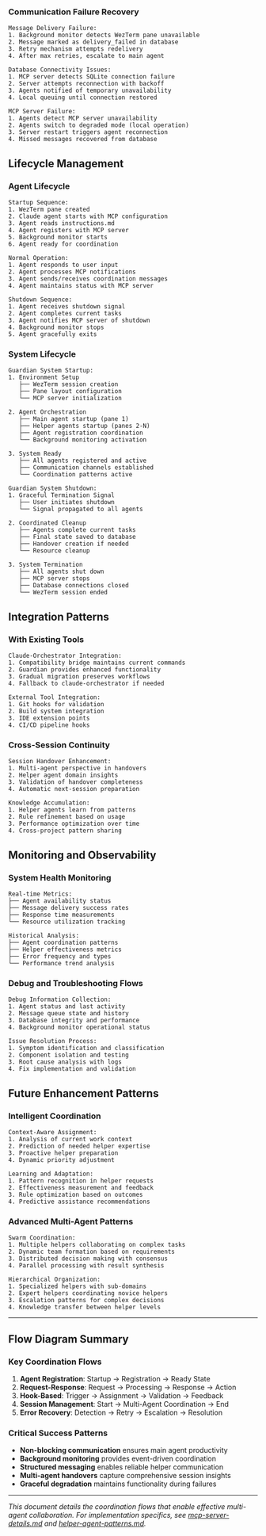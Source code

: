 ### Communication Failure Recovery
```
Message Delivery Failure:
1. Background monitor detects WezTerm pane unavailable
2. Message marked as delivery_failed in database
3. Retry mechanism attempts redelivery
4. After max retries, escalate to main agent

Database Connectivity Issues:
1. MCP server detects SQLite connection failure
2. Server attempts reconnection with backoff
3. Agents notified of temporary unavailability
4. Local queuing until connection restored

MCP Server Failure:
1. Agents detect MCP server unavailability
2. Agents switch to degraded mode (local operation)
3. Server restart triggers agent reconnection
4. Missed messages recovered from database
```

## Lifecycle Management

### Agent Lifecycle
```
Startup Sequence:
1. WezTerm pane created
2. Claude agent starts with MCP configuration
3. Agent reads instructions.md
4. Agent registers with MCP server
5. Background monitor starts
6. Agent ready for coordination

Normal Operation:
1. Agent responds to user input
2. Agent processes MCP notifications
3. Agent sends/receives coordination messages
4. Agent maintains status with MCP server

Shutdown Sequence:
1. Agent receives shutdown signal
2. Agent completes current tasks
3. Agent notifies MCP server of shutdown
4. Background monitor stops
5. Agent gracefully exits
```

### System Lifecycle
```
Guardian System Startup:
1. Environment Setup
   ├── WezTerm session creation
   ├── Pane layout configuration
   └── MCP server initialization

2. Agent Orchestration
   ├── Main agent startup (pane 1)
   ├── Helper agents startup (panes 2-N)
   ├── Agent registration coordination
   └── Background monitoring activation

3. System Ready
   ├── All agents registered and active
   ├── Communication channels established
   └── Coordination patterns active

Guardian System Shutdown:
1. Graceful Termination Signal
   ├── User initiates shutdown
   └── Signal propagated to all agents

2. Coordinated Cleanup
   ├── Agents complete current tasks
   ├── Final state saved to database
   ├── Handover creation if needed
   └── Resource cleanup

3. System Termination
   ├── All agents shut down
   ├── MCP server stops
   ├── Database connections closed
   └── WezTerm session ended
```

## Integration Patterns

### With Existing Tools
```
Claude-Orchestrator Integration:
1. Compatibility bridge maintains current commands
2. Guardian provides enhanced functionality
3. Gradual migration preserves workflows
4. Fallback to claude-orchestrator if needed

External Tool Integration:
1. Git hooks for validation
2. Build system integration
3. IDE extension points
4. CI/CD pipeline hooks
```

### Cross-Session Continuity
```
Session Handover Enhancement:
1. Multi-agent perspective in handovers
2. Helper agent domain insights
3. Validation of handover completeness
4. Automatic next-session preparation

Knowledge Accumulation:
1. Helper agents learn from patterns
2. Rule refinement based on usage
3. Performance optimization over time
4. Cross-project pattern sharing
```

## Monitoring and Observability

### System Health Monitoring
```
Real-time Metrics:
├── Agent availability status
├── Message delivery success rates
├── Response time measurements
└── Resource utilization tracking

Historical Analysis:
├── Agent coordination patterns
├── Helper effectiveness metrics
├── Error frequency and types
└── Performance trend analysis
```

### Debug and Troubleshooting Flows
```
Debug Information Collection:
1. Agent status and last activity
2. Message queue state and history
3. Database integrity and performance
4. Background monitor operational status

Issue Resolution Process:
1. Symptom identification and classification
2. Component isolation and testing
3. Root cause analysis with logs
4. Fix implementation and validation
```

## Future Enhancement Patterns

### Intelligent Coordination
```
Context-Aware Assignment:
1. Analysis of current work context
2. Prediction of needed helper expertise
3. Proactive helper preparation
4. Dynamic priority adjustment

Learning and Adaptation:
1. Pattern recognition in helper requests
2. Effectiveness measurement and feedback
3. Rule optimization based on outcomes
4. Predictive assistance recommendations
```

### Advanced Multi-Agent Patterns
```
Swarm Coordination:
1. Multiple helpers collaborating on complex tasks
2. Dynamic team formation based on requirements
3. Distributed decision making with consensus
4. Parallel processing with result synthesis

Hierarchical Organization:
1. Specialized helpers with sub-domains
2. Expert helpers coordinating novice helpers
3. Escalation patterns for complex decisions
4. Knowledge transfer between helper levels
```

---

## Flow Diagram Summary

### Key Coordination Flows
1. **Agent Registration**: Startup → Registration → Ready State
2. **Request-Response**: Request → Processing → Response → Action
3. **Hook-Based**: Trigger → Assignment → Validation → Feedback
4. **Session Management**: Start → Multi-Agent Coordination → End
5. **Error Recovery**: Detection → Retry → Escalation → Resolution

### Critical Success Patterns
- **Non-blocking communication** ensures main agent productivity
- **Background monitoring** provides event-driven coordination
- **Structured messaging** enables reliable helper communication
- **Multi-agent handovers** capture comprehensive session insights
- **Graceful degradation** maintains functionality during failures

---

*This document details the coordination flows that enable effective multi-agent collaboration. For implementation specifics, see [mcp-server-details.md](mcp-server-details.md) and [helper-agent-patterns.md](helper-agent-patterns.md).*